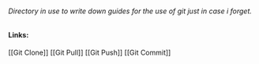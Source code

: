 ###### Directory in use to write down guides for the use of git just in case i forget.
#### Links:
[[Git Clone]]
[[Git Pull]]
[[Git Push]]
[[Git Commit]]